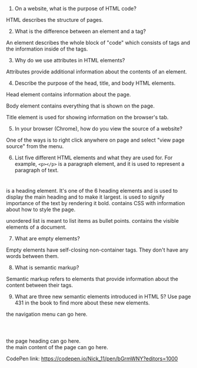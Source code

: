 
1.  On a website, what is the purpose of HTML code?

HTML describes the structure of pages.

2.  What is the difference between an element and a tag?

An element describes the whole block of "code" which consists of tags and the information inside of the tags.

3.  Why do we use attributes in HTML elements?

Attributes provide additional information about the contents of an element.

4.  Describe the purpose of the head, title, and body HTML elements.

Head element contains information about the page.

Body element contains everything that is shown on the page.

Title element is used for showing information on the browser's tab.

5.  In your browser (Chrome), how do you view the source of a website?

One of the ways is to right click anywhere on page and select "view page source" from the menu.

6.  List five different HTML elements and what they are used for. For example, `<p></p>` is a paragraph element, and it is used to represent a paragraph of text.

<h1></h1> is a heading element.  It's one of the 6 heading elements and is used to display the main heading and to make it largest.
<strong></strong> is used to signify importance of the text by rendering it bold.
<style></style> contains CSS with information about how to style the page.
<ul></ul> unordered list is meant to list items as bullet points.
<body></body> contains the visible elements of a document.

7.  What are empty elements?

Empty elements have self-closing non-container tags.  They don't have any words between them.

8.  What is semantic markup?

Semantic markup refers to elements that provide information about the content between their tags.

9.  What are three new semantic elements introduced in HTML 5? Use page 431 in the book to find more about these new elements.

<nav></nav> the navigation menu can go here.
<header></header> the page heading can go here.
<article></article> the main content of the page can go here.

CodePen link:
https://codepen.io/Nick_11/pen/bGrmWNY?editors=1000
